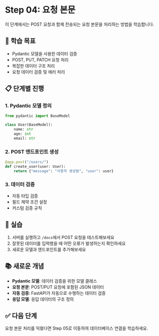 # Step 04: 요청 본문

이 단계에서는 POST 요청과 함께 전송되는 요청 본문을 처리하는 방법을 학습합니다.

## 🎯 학습 목표

- Pydantic 모델을 사용한 데이터 검증
- POST, PUT, PATCH 요청 처리
- 복잡한 데이터 구조 처리
- 요청 데이터 검증 및 에러 처리

## 📋 단계별 진행

### 1. Pydantic 모델 정의

```python
from pydantic import BaseModel

class User(BaseModel):
    name: str
    age: int
    email: str
```

### 2. POST 엔드포인트 생성

```python
@app.post("/users/")
def create_user(user: User):
    return {"message": "사용자 생성됨", "user": user}
```

### 3. 데이터 검증

- 자동 타입 검증
- 필드 제약 조건 설정
- 커스텀 검증 규칙

## 🔧 실습

1. 서버를 실행하고 `/docs`에서 POST 요청을 테스트해보세요
2. 잘못된 데이터를 입력했을 때 어떤 오류가 발생하는지 확인하세요
3. 새로운 모델과 엔드포인트를 추가해보세요

## 📚 새로운 개념

- **Pydantic 모델**: 데이터 검증을 위한 모델 클래스
- **요청 본문**: POST/PUT 요청에 포함된 JSON 데이터
- **자동 검증**: FastAPI가 자동으로 수행하는 데이터 검증
- **응답 모델**: 응답 데이터의 구조 정의

## ✅ 다음 단계

요청 본문 처리를 익혔다면 Step 05로 이동하여 데이터베이스 연결을 학습하세요.
